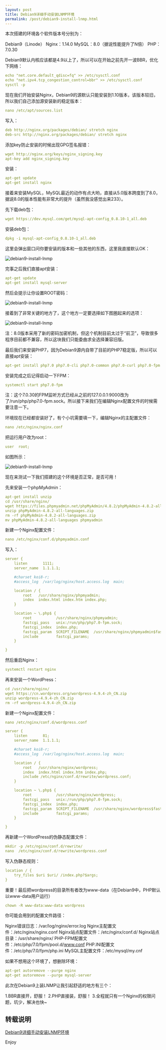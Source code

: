 ```yaml
---
layout: post
title: Debian9详细手动安装LNMP环境
permalink: /post/debian9-install-lnmp.html
---
```


本次搭建的环境各个软件版本号分别为：

Debian9（Linode）
Nginx：1.14.0
MySQL：8.0（据说性能提升了N倍）
PHP：7.0.30

<!--more-->

Debian9默认内核应该都是4.9以上了，所以可以在开始之前先开一波BBR，优化下网络：

```yml
echo "net.core.default_qdisc=fq" >> /etc/sysctl.conf
echo "net.ipv4.tcp_congestion_control=bbr" >> /etc/sysctl.conf
sysctl -p
```

现在我们开始安装Nginx，Debian9的源默认只能安装到1.10版本，该版本较旧，所以我们自己添加源安装新的稳定版本：

```yml
nano /etc/apt/sources.list
```

写入：

```yml
deb http://nginx.org/packages/debian/ stretch nginx
deb-src http://nginx.org/packages/debian/ stretch nginx
```

添加key防止安装的时候出现GPG签名报错：

```yml
wget http://nginx.org/keys/nginx_signing.key
apt-key add nginx_signing.key
```

安装：

```yml
apt-get update
apt-get install nginx
```

接着来安装MySQL，MySQL最近的动作有点大哟，直接从5.0版本跨度到了8.0，据说8.0的版本性能有非常大的提升（虽然我没感觉出来233）。

先下载deb包：

```yml
wget https://dev.mysql.com/get/mysql-apt-config_0.8.10-1_all.deb
```

安装deb包：

```yml
dpkg -i mysql-apt-config_0.8.10-1_all.deb
```

这里会弹出窗口问你要安装的版本和一些其他的东西，这里我直接默认OK：

![debian9-install-lnmp](https://cdn.jsdelivr.net/gh/hsce/hsce.github.io@main/static/debian9-install-lnmp/debian9-install-lnmp-1.png)

完事之后我们直接apt安装：

```yml
apt-get update
apt-get install mysql-server
```

然后会提示让你设置ROOT密码：

![debian9-install-lnmp](https://cdn.jsdelivr.net/gh/hsce/hsce.github.io@main/static/debian9-install-lnmp/debian9-install-lnmp-2.png)

接着到了非常关键的地方了，这个地方一定要选择如下图圈起来的选项：

![debian9-install-lnmp](https://cdn.jsdelivr.net/gh/hsce/hsce.github.io@main/static/debian9-install-lnmp/debian9-install-lnmp-3.png)

注：8.0版本采用了新的密码加密机制，但这个机制目前太过于“前卫”，导致很多程序目前都不兼容，所以这块我们只能委曲求全选择兼容旧版。

最后我们来安装PHP7，因为Debian9源内自带了目前的PHP7稳定版，所以可以直接apt安装：

```yml
apt-get install php7.0 php7.0-cli php7.0-common php7.0-curl php7.0-fpm php7.0-gd php7.0-mysql php7.0-opcache php7.0-xml php7.0-xmlrpc php7.0-sqlite3 php7.0-mbstring
```

安装完成之后记得启动一下FPM：

```yml
systemctl start php7.0-fpm
```

注：这个7.0.30的FPM监听方式已经从之前的127.0.0.1:9000改为了/run/php/php7.0-fpm.sock。所以接下来我们在编辑Nginx配置文件的时候需要注意一下。

环境现在已经都安装好了，有个小坑需要填一下，编辑Nginx的主配置文件：

```yml
nano /etc/nginx/nginx.conf
```

把运行用户改为root：

```yml
user  root;
```

如图所示：

![debian9-install-lnmp](https://cdn.jsdelivr.net/gh/hsce/hsce.github.io@main/static/debian9-install-lnmp/debian9-install-lnmp-4.png)

现在来测试一下我们搭建的这个环境是否正常，是否可用！

先来安装一个phpMyAdmin：

```yml
apt-get install unzip
cd /usr/share/nginx/
wget https://files.phpmyadmin.net/phpMyAdmin/4.8.2/phpMyAdmin-4.8.2-all-languages.zip
unzip phpMyAdmin-4.8.2-all-languages.zip
rm -rf phpMyAdmin-4.8.2-all-languages.zip
mv phpMyAdmin-4.8.2-all-languages phpmyadmin
```

新建一个Nginx配置文件：

```yml
nano /etc/nginx/conf.d/phpmyadmin.conf
```

写入：

```yml
server {
    listen       1111;
    server_name  1.1.1.1;

    #charset koi8-r;
    #access_log  /var/log/nginx/host.access.log  main;

    location / {
        root   /usr/share/nginx/phpmyadmin;
        index  index.html index.htm index.php;
    }

    location ~ \.php$ {
        root           /usr/share/nginx/phpmyadmin;
        fastcgi_pass   unix:/run/php/php7.0-fpm.sock;
        fastcgi_index  index.php;
        fastcgi_param  SCRIPT_FILENAME  /usr/share/nginx/phpmyadmin$fastcgi_script_name;
        include        fastcgi_params;
    }

}
```

然后重启Nginx：

```yml
systemctl restart nginx
```

再来安装一个WordPress：

```yml
cd /usr/share/nginx/
wget https://cn.wordpress.org/wordpress-4.9.4-zh_CN.zip
unzip wordpress-4.9.4-zh_CN.zip
rm -rf wordpress-4.9.4-zh_CN.zip
```

新建一个Nginx配置文件：

```yml
nano /etc/nginx/conf.d/wordpress.conf
```
```yml
server {
    listen       81;
    server_name  1.1.1.1;

    #charset koi8-r;
    #access_log  /var/log/nginx/host.access.log  main;

    location / {
        root   /usr/share/nginx/wordpress;
        index  index.html index.htm index.php;
        include /etc/nginx/conf.d/rewrite/wordpress.conf;
    }

    location ~ \.php$ {
        root           /usr/share/nginx/wordpress;
        fastcgi_pass   unix:/run/php/php7.0-fpm.sock;
        fastcgi_index  index.php;
        fastcgi_param  SCRIPT_FILENAME  /usr/share/nginx/wordpress$fastcgi_script_name;
        include        fastcgi_params;
    }

}
```
再新建一个WordPress的伪静态配置文件：

```yml
mkdir -p /etc/nginx/conf.d/rewrite/
nano  /etc/nginx/conf.d/rewrite/wordpress.conf
```

写入伪静态规则：

```yml
location / {
	try_files $uri $uri/ /index.php?$args;
}
```

重要！最后把wordpress的目录所有者改为www-data（在Debian9中，PHP默认以www-data用户运行）

```yml
chown -R www-data:www-data wordpress
```

你可能会用到的配置文件路径：

Nginx错误日志：/var/log/nginx/error.log
Nginx主配置文件：/etc/nginx/nginx.conf
Nginx站点配置文件：/etc/nginx/conf.d/
Nginx站点目录：/usr/share/nginx/
PHP-FPM配置文件：/etc/php/7.0/fpm/pool.d/www.conf
PHP.INI配置文件：/etc/php/7.0/fpm/php.ini
MySQL主配置文件：/etc/mysql/my.cnf

如果不想用这个环境了，想删除环境：

```yml
apt-get autoremove --purge nginx
apt-get autoremove --purge mysql-server
```

此次在Debian9上装LNMP让我引起舒适的地方有三个：

1.BBR直接开，舒服！
2.PHP直接装，舒服！
3.全程就只有一个Nginx的权限问题，坑少，解决也快~

## 转载说明

[Debian9详细手动安装LNMP环境](https://lala.im/3894.html)

Enjoy